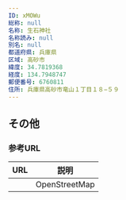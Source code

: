 ```yaml
---
ID: xMOWu
総称: null
名称: 生石神社
名称読み: null
別名: null
都道府県: 兵庫県
区域: 高砂市
緯度: 34.7819368
経度: 134.7948747
郵便番号: 6760811
住所: 兵庫県高砂市竜山１丁目１８−５９
---
```


## その他

### 参考URL

| URL | 説明          |
| --- | ------------- |
|     | OpenStreetMap |
